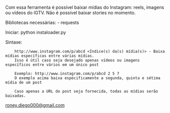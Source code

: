 Com essa ferramenta é possível baixar mídias do Instagram: reels, imagens ou vídeos do IGTV. Não é possível baixar stories no momento.

Bibliotecas necessárias: - requests

Iniciar: 
        python instaloader.py

Sintaxe: 

        http://www.instagram.com/p/abcd <Índice(s) da(s) mídia(s)> - Baixa mídias específicas entre várias mídias.
        Isso é útil caso seja desejado apenas vídeos ou imagens específicos entre vários em um único post 
        
        Exemplo: http://www.instagram.com/p/abcd 2 5 7 
        O exemplo acima baixa especificamente a segunda, quinta e sétima mídia de um post

        Caso apenas a URL do post seja fornecida, todas as mídias serão baixadas.

roney.diego000@gmail.com
